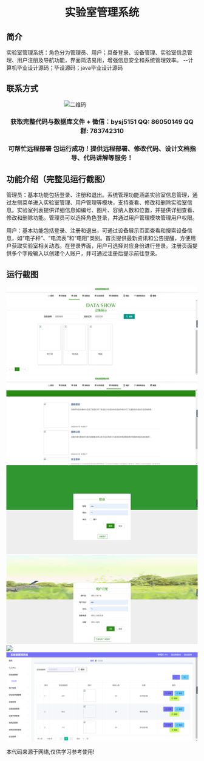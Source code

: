 <p><h1 align="center">实验室管理系统</h1></p>

## 简介
实验室管理系统：角色分为管理员、用户；具备登录、设备管理、实验室信息管理、用户注册及导航功能，界面简洁易用，增强信息安全和系统管理效率。    --计算机毕业设计源码；毕设源码；java毕业设计源码


## 联系方式
<img src="https://bs-1329754181.cos.ap-shanghai.myqcloud.com/wx.jpg" alt="二维码" style="display: block; margin: 0 auto;" width="200px">
<p><h3 align="center">获取完整代码与数据库文件 + 微信：bysj5151 QQ: 86050149 QQ群: 783742310</h3></p>
<p><h3 align="center">可帮忙远程部署 包运行成功！提供远程部署、修改代码、设计文档指导、代码讲解等服务！</h3></p>

## 功能介绍（完整见运行截图）
管理员：基本功能包括登录、注册和退出。系统管理功能涵盖实验室信息管理，通过左侧菜单进入实验室管理、用户管理等模块，支持查看、修改和删除实验室信息。实验室列表提供详细信息如编号、图片、容纳人数和位置，并提供详细查看、修改和删除功能。管理员可以选择角色登录，并通过用户管理模块管理用户权限。

用户：基本功能包括登录、注册和退出，可通过设备展示页面查看和搜索设备信息，如“电子秤”、“电流表”和“电阻”类别。首页提供最新资讯和公告提醒，方便用户获取实验室相关动态。在登录界面，用户可选择对应身份进行登录。注册页面提供多个字段输入以创建个人账户，并可通过注册后提示前往登录。


## 运行截图
![](imgs/588112-20220714195458879-2066753709.png)
![](imgs/588112-20220714195503081-1639570603.png)
![](imgs/588112-20220714195506979-1810771276.png)
![](imgs/588112-20220714195513420-1131981412.png)
![](imgs/588112-20220714195521341-838481371.png)
![](imgs/588112-20220714195646836-1681078431.png)

<p>本代码来源于网络,仅供学习参考使用!</p>
